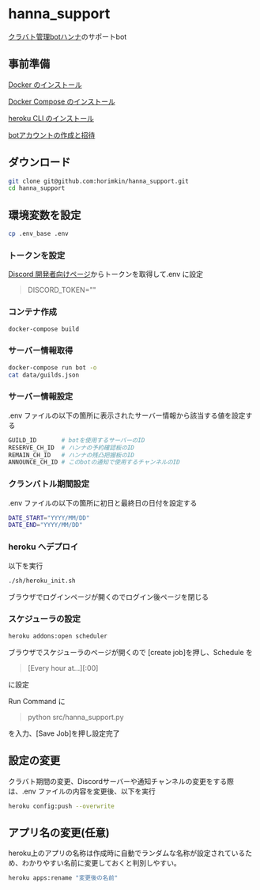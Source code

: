 # hanna_support

[クラバト管理botハンナ](https://twitter.com/hibi_mhf/status/1208196517145628672)のサポートbot

## 事前準備

[Docker のインストール](http://docs.docker.jp/get-docker.html)

[Docker Compose のインストール](https://docs.docker.jp/compose/install.html)

[heroku CLI のインストール](https://devcenter.heroku.com/articles/heroku-cli)

[botアカウントの作成と招待](https://discordpy.readthedocs.io/ja/latest/discord.html)

## ダウンロード

```sh
git clone git@github.com:horimkin/hanna_support.git
cd hanna_support
```

## 環境変数を設定

```sh
cp .env_base .env
```

### トークンを設定

[Discord 開発者向けページ](https://discord.com/developers/applications)からトークンを取得して.env に設定

>DISCORD_TOKEN=""

### コンテナ作成

```sh
docker-compose build
```

### サーバー情報取得

```sh
docker-compose run bot -o
cat data/guilds.json
```

### サーバー情報設定

.env ファイルの以下の箇所に表示されたサーバー情報から該当する値を設定する

```sh
GUILD_ID       # botを使用するサーバーのID
RESERVE_CH_ID  # ハンナの予約確認板のID
REMAIN_CH_ID   # ハンナの残凸把握板のID
ANNOUNCE_CH_ID # このbotの通知で使用するチャンネルのID
```

### クランバトル期間設定

.env ファイルの以下の箇所に初日と最終日の日付を設定する

```sh
DATE_START="YYYY/MM/DD"
DATE_END="YYYY/MM/DD"
```

### heroku へデプロイ

以下を実行

```sh
./sh/heroku_init.sh
```

ブラウザでログインページが開くのでログイン後ページを閉じる

### スケジューラの設定

```sh
heroku addons:open scheduler
```

ブラウザでスケジューラのページが開くので
[create job]を押し、Schedule を

> [Every hour at...][:00]

に設定

Run Command に

> python src/hanna_support.py

を入力、[Save Job]を押し設定完了
## 設定の変更
クラバト期間の変更、Discordサーバーや通知チャンネルの変更をする際は、.env ファイルの内容を変更後、以下を実行

```sh
heroku config:push --overwrite
```
## アプリ名の変更(任意)
heroku上のアプリの名称は作成時に自動でランダムな名称が設定されているため、わかりやすい名前に変更しておくと判別しやすい。

```sh
heroku apps:rename "変更後の名前"
```